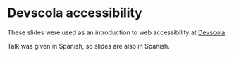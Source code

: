 # Devscola accessibility

These slides were used as an introduction to web accessibility at [Devscola](http://www.devscola.org/).

Talk was given in Spanish, so slides are also in Spanish.
